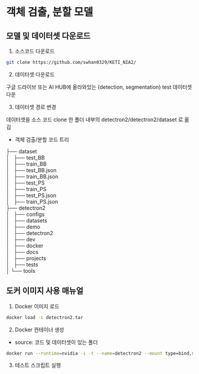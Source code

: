 # 객체 검출, 분할 모델

## 모델 및 데이터셋 다운로드

1. 소스코드 다운로드

```bash
git clone https://github.com/swhan0329/KETI_NIA2/
```

2. 데이터셋 다운로드

구글 드라이브 또는 AI HUB에 올라와있는 (detection, segmentation) test 데이터셋 다운

3. 데이터셋 경로 변경

데이터셋을 소스 코드 clone 한 폴더 내부의 detectron2/detectron2/dataset 로 옮김

* 객체 검출/분할 코드 트리

├── dataset  
│   ├── test_BB  
│   ├── train_BB  
│   ├── test_BB.json  
│   ├── train_BB.json  
│   ├── test_PS  
│   ├── train_PS  
│   ├── test_PS.json  
│   ├── train_PS.json  
├── detectron2  
│   ├── configs  
│   ├── datasets  
│   ├── demo  
│   ├── detectron2  
│   ├── dev  
│   ├── docker  
│   ├── docs  
│   ├── projects  
│   ├── tests  
│   └── tools  

## 도커 이미지 사용 매뉴얼

1. Docker 이미지 로드

```bash
docker load -i detectron2.tar
```

2. Docker 컨테이너 생성

* source: 코드 및 데이터셋이 있는 폴더

```bash
docker run --runtime=nvidia -i -t --name=detectron2 --mount type=bind,source=/home/super/Desktop/yh/detectron,target=/home/appuser detectron2
```

3. 테스트 스크립트 실행

```bash
```
